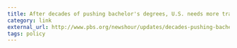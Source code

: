 ```yaml
---
title: After decades of pushing bachelor's degrees, U.S. needs more tradespeople
category: link
external_url: http://www.pbs.org/newshour/updates/decades-pushing-bachelors-degrees-u-s-needs-tradespeople/
tags: policy
---
```

